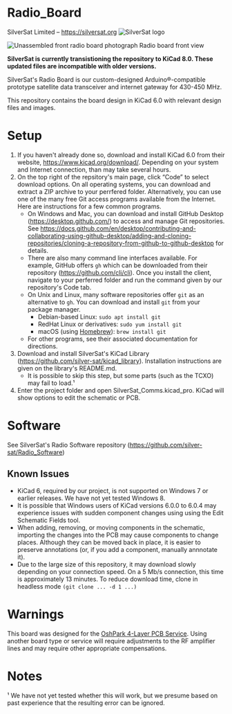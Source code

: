 # Radio_Board
SilverSat Limited – https://silversat.org
![SilverSat logo](https://silversat.org/wp-content/uploads/2019/08/silversat-logo-620x266.png)

![Unassembled front radio board photograph](RB01_front.png)
Radio board front view

**SilverSat is currently transistioning the repository to KiCad 8.0. These
updated files are incompatible with older versions.**

SilverSat's Radio Board is our custom-designed Arduino®-compatible prototype
satellite data transceiver and internet gateway for 430-450 MHz.

This repository contains the board design in KiCad 6.0 with relevant design
files and images.

# Setup
1. If you haven't already done so, download and install KiCad 6.0 from their
website, https://www.kicad.org/download/. Depending on your system and Internet
connection, than may take several hours.
2. On the top right of the repsitory's main page, click “Code” to select
download options. On all operating systems, you can download and extract a ZIP
archive to your perrfered folder. Alternatively, you can use one of the many
free Git access programs available from the Internet. Here are instructions for
a few common programs.
   * On Windows and Mac, you can download and install GitHub Desktop
   (https://desktop.github.com/) to access and manage Git repositories. See
   https://docs.github.com/en/desktop/contributing-and-collaborating-using-github-desktop/adding-and-cloning-repositories/cloning-a-repository-from-github-to-github-desktop for details.
   * There are also many command line interfaces available. For example, GitHub
    offers `gh` which can be downloaded from their repository
    (https://github.com/cli/cli). Once you install the client, navigate to your
    perferred folder and run the command given by our repository's Code tab.
   * On Unix and Linux, many software repositories offer `git` as an
   alternative to `gh`. You can download and install `git` from your package
   manager.
     - Debian-based Linux: `sudo apt install git`
     - RedHat Linux or derivatives: `sudo yum install git`
     - macOS (using [Homebrew](https://github.com/Homebrew/brew)):
     `brew install git`
   * For other programs, see their associated documentation for directions.
3. Download and install SilverSat's KiCad Library
(https://github.com/silver-sat/kicad_library). Installation instructions are
given on the library's README.md.
   - It is possible to skip this step, but some parts (such as the TCXO) may
   fail to load.¹
5. Enter the project folder and open SilverSat_Comms.kicad_pro. KiCad will show
 options to edit the schematic or PCB.

# Software
See SilverSat's Radio Software repository
(https://github.com/silver-sat/Radio_Software)

## Known Issues
- KiCad 6, required by our project, is not supported on Windows 7 or earlier
releases. We have not yet tested Windows 8.
- It is possible that Windows users of KiCad versions 6.0.0 to 6.0.4 may
experience issues with sudden component changes using using the Edit Schematic
Fields tool.
- When adding, removing, or moving components in the schematic, importing the
changes into the PCB may cause components to change places. Although they can
be moved back in place, it is easier to preserve annotations (or, if you add a
component, manually annnotate it).
- Due to the large size of this repository, it may download slowly depending on
your connection speed. On a 5 Mb/s connection, this time is approximately 13
minutes. To reduce download time, clone in headless mode `(git clone ... -d 1
...)`

# Warnings
This board was designed for the
[OshPark 4-Layer PCB Service](https://docs.oshpark.com/services/four-layer/).
Using another board type or service will require adjustments to the RF
amplifier lines and may require other appropriate compensations.

# Notes
¹ We have not yet tested whether this will work, but we presume based on past
experience that the resulting error can be ignored.
